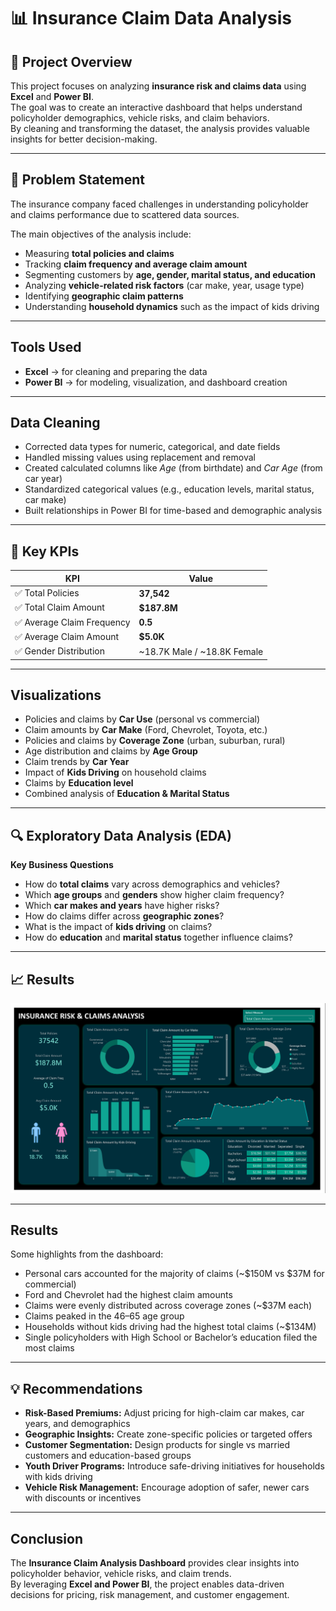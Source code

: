 # 📊 Insurance Claim Data Analysis

## 📌 Project Overview
This project focuses on analyzing **insurance risk and claims data** using **Excel** and **Power BI**.  
The goal was to create an interactive dashboard that helps understand policyholder demographics, vehicle risks, and claim behaviors.  
By cleaning and transforming the dataset, the analysis provides valuable insights for better decision-making.  

---

## 🎯 Problem Statement
The insurance company faced challenges in understanding policyholder and claims performance due to scattered data sources.  

The main objectives of the analysis include:  
- Measuring **total policies and claims**  
- Tracking **claim frequency and average claim amount**  
- Segmenting customers by **age, gender, marital status, and education**  
- Analyzing **vehicle-related risk factors** (car make, year, usage type)  
- Identifying **geographic claim patterns**  
- Understanding **household dynamics** such as the impact of kids driving 

---

## Tools Used
- **Excel** → for cleaning and preparing the data  
- **Power BI** → for modeling, visualization, and dashboard creation  

---

## Data Cleaning
- Corrected data types for numeric, categorical, and date fields  
- Handled missing values using replacement and removal  
- Created calculated columns like *Age* (from birthdate) and *Car Age* (from car year)  
- Standardized categorical values (e.g., education levels, marital status, car make)  
- Built relationships in Power BI for time-based and demographic analysis  

---

## 📌 Key KPIs

| KPI                        | Value        |
|-----------------------------|-------------|
| ✅ Total Policies           | **37,542**  |
| ✅ Total Claim Amount       | **$187.8M** |
| ✅ Average Claim Frequency  | **0.5**     |
| ✅ Average Claim Amount     | **$5.0K**   |
| ✅ Gender Distribution      | ~18.7K Male / ~18.8K Female |

---

## Visualizations
- Policies and claims by **Car Use** (personal vs commercial)  
- Claim amounts by **Car Make** (Ford, Chevrolet, Toyota, etc.)  
- Policies and claims by **Coverage Zone** (urban, suburban, rural)  
- Age distribution and claims by **Age Group**  
- Claim trends by **Car Year**  
- Impact of **Kids Driving** on household claims  
- Claims by **Education level**  
- Combined analysis of **Education & Marital Status**

---

## 🔍 Exploratory Data Analysis (EDA)

**Key Business Questions**

- How do **total claims** vary across demographics and vehicles?  
- Which **age groups** and **genders** show higher claim frequency?  
- Which **car makes and years** have higher risks?  
- How do claims differ across **geographic zones**?  
- What is the impact of **kids driving** on claims?  
- How do **education** and **marital status** together influence claims?  

---

## 📈 Results
![Insurance Risk and Claims Dashboard](https://github.com/Jeelpatel192/Insurance-Risk-Claims-Analysis/blob/main/Insurance_Risk_Claim_Analysis.png)  

---

## Results
Some highlights from the dashboard:  
- Personal cars accounted for the majority of claims (~$150M vs $37M for commercial)  
- Ford and Chevrolet had the highest claim amounts  
- Claims were evenly distributed across coverage zones (~$37M each)  
- Claims peaked in the 46–65 age group  
- Households without kids driving had the highest total claims (~$134M)  
- Single policyholders with High School or Bachelor’s education filed the most claims  

---

## 💡 Recommendations
- **Risk-Based Premiums:** Adjust pricing for high-claim car makes, car years, and demographics  
- **Geographic Insights:** Create zone-specific policies or targeted offers  
- **Customer Segmentation:** Design products for single vs married customers and education-based groups  
- **Youth Driver Programs:** Introduce safe-driving initiatives for households with kids driving  
- **Vehicle Risk Management:** Encourage adoption of safer, newer cars with discounts or incentives  

---

## Conclusion
The **Insurance Claim Analysis Dashboard** provides clear insights into policyholder behavior, vehicle risks, and claim trends.  
By leveraging **Excel and Power BI**, the project enables data-driven decisions for pricing, risk management, and customer engagement.  
